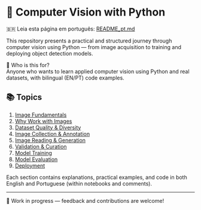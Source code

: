 # 🧠 Computer Vision with Python

🇧🇷 Leia esta página em português: [README_pt.md](README_pt)

This repository presents a practical and structured journey through computer vision using Python — from image acquisition to training and deploying object detection models.

🎯 Who is this for?  
Anyone who wants to learn applied computer vision using Python and real datasets, with bilingual (EN/PT) code examples.

## 📚 Topics

1. [Image Fundamentals](01_fundamentos_imagem/)
2. [Why Work with Images](02_mercado_aplicacoes/)
3. [Dataset Quality & Diversity](03_qualidade_diversidade/)
4. [Image Collection & Annotation](04_coleta_anotacao/)
5. [Image Reading & Generation](05_leitura_geracao/)
6. [Validation & Curation](06_validacao_curadoria/)
7. [Model Training](07_treinamento_modelos/)
8. [Model Evaluation](08_avaliacao_modelos/)
9. [Deployment](09_deploy/)

Each section contains explanations, practical examples, and code in both English and Portuguese (within notebooks and comments).

---

🚧 Work in progress — feedback and contributions are welcome!
